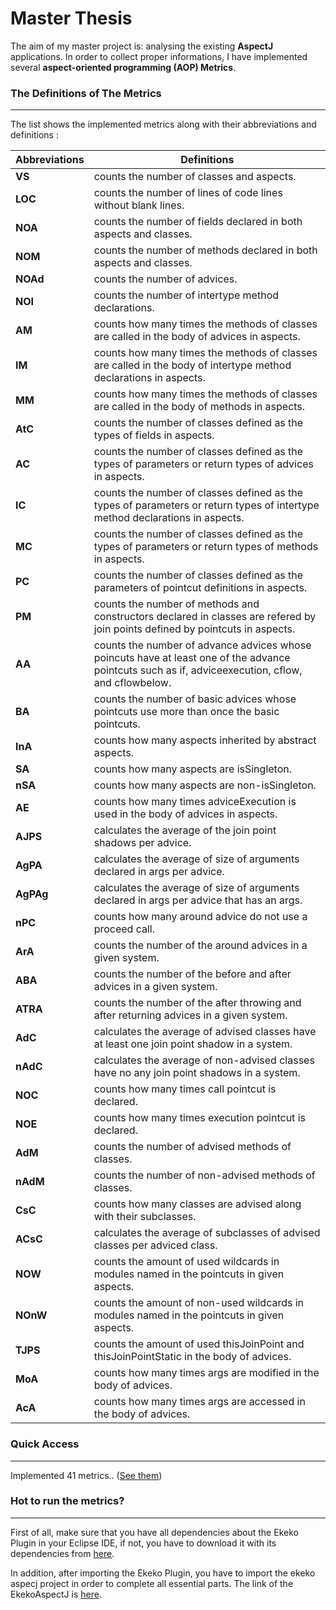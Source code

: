    Master Thesis
====================

The aim of my master project is: analysing the existing **AspectJ** applications. In order to collect proper informations, I have implemented several **aspect-oriented programming (AOP) Metrics**.


### The Definitions of The Metrics
---

The list shows the implemented metrics along with their abbreviations and definitions :

Abbreviations | Definitions
--- | --- 
 **VS**|	counts the number of classes and aspects.
 **LOC**|	counts the number of lines of code lines without blank lines.
 **NOA**| 	counts the number of fields declared in both aspects and classes.
**NOM**| 	counts the number of methods declared in both aspects and classes.
**NOAd**| 	counts the number of advices.
**NOI**|	counts the number of intertype method declarations.
 **AM**|	counts how many times the methods of classes are called in the body of advices in aspects.
 **IM**|	counts how many times the methods of classes are called in the body of intertype method declarations in aspects.
 **MM**|	counts how many times the methods of classes are called in the body of methods in aspects.
 **AtC**|	counts the number of classes defined as the types of fields in aspects.
 **AC**|	counts the number of classes defined as the types of parameters or return types of advices in aspects.
 **IC**|	counts the number of classes defined as the types of parameters or return types of intertype method declarations in aspects.
 **MC**|	counts the number of classes defined as the types of parameters or return types of methods in aspects.
 **PC**|	counts the number of classes defined as the parameters of pointcut definitions in aspects.
 **PM**|	counts the number of methods and constructors declared in classes are refered by join points defined by pointcuts in aspects.
 **AA**|	counts the number of advance advices whose poincuts have at least one of the advance pointcuts such as if, adviceexecution, cflow, and cflowbelow.
 **BA**|	counts the number of basic advices whose pointcuts use more than once the basic pointcuts.
 **InA**|	counts how many aspects inherited by abstract aspects.
 **SA**|	counts how many aspects are isSingleton.
 **nSA**|	counts how many aspects are non-isSingleton.
 **AE**|	counts how many times adviceExecution is used in the body of advices in aspects.
 **AJPS**|	calculates the average of the join point shadows per advice.
**AgPA**|	calculates the average of size of arguments declared in args per advice.
**AgPAg**|	calculates the average of size of arguments declared in args per advice that has an args.
 **nPC**|	counts how many around advice do not use a proceed call.
 **ArA**|	counts the number of the around advices in a given system.
 **ABA**|	counts the number of the before and after advices in a given system.
 **ATRA**|	counts the number of the after throwing and after returning advices in a given system.
 **AdC**|	calculates the average of advised classes have at least one join point shadow in a system.
 **nAdC**|	calculates the average of non-advised classes have no any join point shadows in a system.
 **NOC**|	counts how many times call pointcut is declared.
 **NOE**|	counts how many times execution pointcut is declared.
 **AdM**|	counts the number of advised methods of classes.
 **nAdM**|	counts the number of non-advised methods of classes.
 **CsC**|	counts how many classes are advised along with their subclasses.
 **ACsC**|	calculates the average of subclasses of advised classes per adviced class.
 **NOW**|	counts the amount of used wildcards in modules named in the pointcuts in given aspects.
 **NOnW**|	counts the amount of non-used wildcards in modules named in the pointcuts in given aspects.
 **TJPS**|	counts the amount of used thisJoinPoint and thisJoinPointStatic in the body of advices.
**MoA**|	counts how many times args are modified in the body of advices.
**AcA**|	counts how many times args are accessed in the body of advices.

### Quick Access
---

Implemented 41 metrics.. ([See them](https://github.com/ozlerhakan/AOPMetrics-EkekoAJFX/blob/master/Ekeko%20AJFX/src/ekeko_ajfx/AOPMetrics.clj))

### Hot to run the metrics?
---

First of all, make sure that you have all dependencies about the Ekeko Plugin in your Eclipse IDE, if not, you have to download it with its dependencies from [here](https://github.com/cderoove/damp.ekeko/blob/master/EkekoPlugin/README.md). 

In addition, after importing the Ekeko Plugin, you have to import the ekeko aspecj project in order to complete all essential parts. The link of the EkekoAspectJ is [here](https://github.com/cderoove/damp.ekeko.aspectj).



